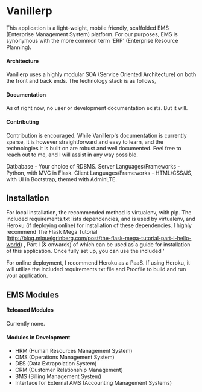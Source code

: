 # Vanillerp
This application is a light-weight, mobile friendly, scaffolded EMS (Enterprise Management System) platform. For our purposes, EMS is synonymous with the more common term 'ERP' (Enterprise Resource Planning).

#### Architecture
Vanillerp uses a highly modular SOA (Service Oriented Architecture) on both the front and back ends. The technology stack is as follows,

#### Documentation
As of right now, no user or development documentation exists. But it will.

#### Contributing
Contribution is encouraged. While Vanillerp's documentation is currently sparse, it is however straightforward and easy to learn, and the technologies it is built on are robust and well documented. Feel free to reach out to me, and I will assist in any way possible.

Datbabase - Your choice of RDBMS.
Server Languages/Frameworks - Python, with MVC in Flask.
Client Languages/Frameworks - HTML/CSS/JS, with UI in Bootstrap, themed with AdminLTE.

## Installation
For local installation, the recommended method is virtualenv, with pip. The included requirements.txt lists dependencies, and is used by virtualenv, and Heroku (if deploying online) for installation of these dependencies. I highly recommend The Flask Mega Tutorial (http://blog.miguelgrinberg.com/post/the-flask-mega-tutorial-part-i-hello-world) , Part I (& onwards) of which can be used as a guide for installation of this application. Once fully set up, you can use the included '

For online deployment, I recommend Heroku as a PaaS. If using Heroku, it will utilize the included requirements.txt file and Procfile to build and run your application.

## EMS Modules
#### Released Modules
Currently none.

#### Modules in Development
- HRM (Human Resources Management System)
- OMS (Operations Management System)
- DES (Data Extrapolation System)
- CRM (Customer Relationship Management)
- BMS (Billing Management System)
- Interface for External AMS (Accounting Management Systems)
